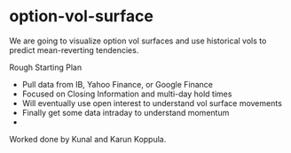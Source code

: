 # option-vol-surface
We are going to visualize option vol surfaces and use historical vols to predict mean-reverting tendencies.

Rough Starting Plan
- Pull data from IB, Yahoo Finance, or Google Finance
- Focused on Closing Information and multi-day hold times
- Will eventually use open interest to understand vol surface movements
- Finally get some data intraday to understand momentum
-







Worked done by Kunal and Karun Koppula.
